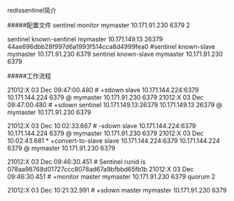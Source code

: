


redissentinel简介

#####配置文件
sentinel monitor mymaster 10.171.91.230 6379 2

sentinel known-sentinel mymaster 10.171.149.13 26379 44ae696dbb28f997d6a1993f514cca8d4999fea0
#sentinel known-slave mymaster 10.171.91.230 6379
sentinel known-slave mymaster 10.171.91.230 6379

#####工作流程

21012:X 03 Dec 09:47:00.480 # +sdown slave 10.171.144.224:6379 10.171.144.224 6379 @ mymaster 10.171.91.230 6379
21012:X 03 Dec 09:47:00.480 # +sdown sentinel 10.171.149.13:26379 10.171.149.13 26379 @ mymaster 10.171.91.230 6379

21012:X 03 Dec 10:02:33.667 # -sdown slave 10.171.144.224:6379 10.171.144.224 6379 @ mymaster 10.171.91.230 6379
21012:X 03 Dec 10:02:43.681 * +convert-to-slave slave 10.171.144.224:6379 10.171.144.224 6379 @ mymaster 10.171.91.230 6379

21012:X 03 Dec 09:46:30.451 # Sentinel runid is 078aa98768d01727ccc8078ad67a9bfbbd65fb1b
21012:X 03 Dec 09:46:30.451 # +monitor master mymaster 10.171.91.230 6379 quorum 2

21012:X 03 Dec 10:21:32.991 # +sdown master mymaster 10.171.91.230 6379
